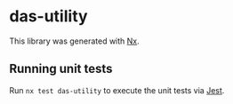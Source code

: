 # das-utility

This library was generated with [Nx](https://nx.dev).

## Running unit tests

Run `nx test das-utility` to execute the unit tests via [Jest](https://jestjs.io).
